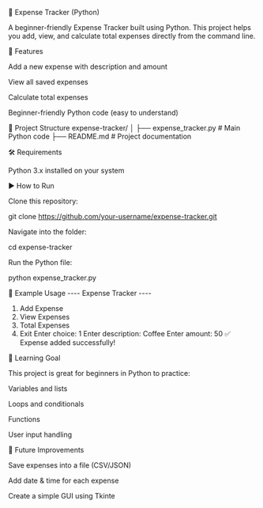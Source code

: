 🧾 Expense Tracker (Python)

A beginner-friendly Expense Tracker built using Python.
This project helps you add, view, and calculate total expenses directly from the command line.

🚀 Features

Add a new expense with description and amount

View all saved expenses

Calculate total expenses

Beginner-friendly Python code (easy to understand)

📂 Project Structure
expense-tracker/
│
├── expense_tracker.py   # Main Python code
├── README.md            # Project documentation

🛠 Requirements

Python 3.x installed on your system

▶️ How to Run

Clone this repository:

git clone https://github.com/your-username/expense-tracker.git


Navigate into the folder:

cd expense-tracker


Run the Python file:

python expense_tracker.py

📖 Example Usage
---- Expense Tracker ----
1. Add Expense
2. View Expenses
3. Total Expenses
4. Exit
Enter choice: 1
Enter description: Coffee
Enter amount: 50
✅ Expense added successfully!

🎯 Learning Goal

This project is great for beginners in Python to practice:

Variables and lists

Loops and conditionals

Functions

User input handling

📌 Future Improvements

Save expenses into a file (CSV/JSON)

Add date & time for each expense

Create a simple GUI using Tkinte
